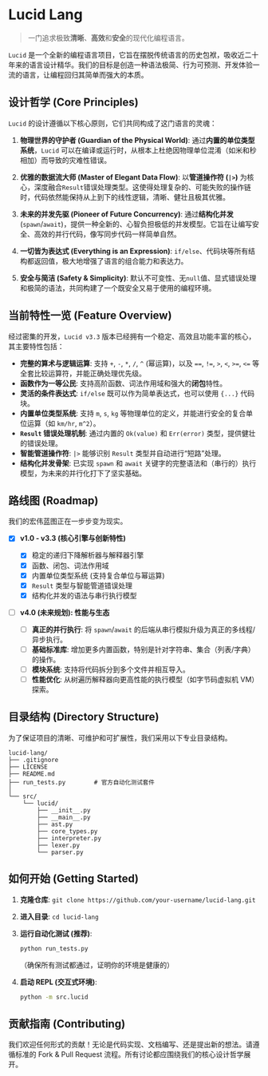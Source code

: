 # Lucid Lang

[](https://github.com/your-username/lucid)
[](https://github.com/your-username/lucid/actions)
[](https://www.google.com/search?q=LICENSE)

> 一门追求极致**清晰**、**高效**和**安全**的现代化编程语言。

`Lucid` 是一个全新的编程语言项目，它旨在摆脱传统语言的历史包袱，吸收近二十年来的语言设计精华。我们的目标是创造一种语法极简、行为可预测、开发体验一流的语言，让编程回归其简单而强大的本质。

## 设计哲学 (Core Principles)

`Lucid` 的设计遵循以下核心原则，它们共同构成了这门语言的灵魂：

1.  **物理世界的守护者 (Guardian of the Physical World)**: 通过**内置的单位类型系统**，`Lucid` 可以在编译或运行时，从根本上杜绝因物理单位混淆（如米和秒相加）而导致的灾难性错误。

2.  **优雅的数据流大师 (Master of Elegant Data Flow)**: 以**管道操作符 (`|>`)** 为核心，深度融合`Result`错误处理类型。这使得处理复杂的、可能失败的操作链时，代码依然能保持从上到下的线性逻辑，清晰、健壮且极其优雅。

3.  **未来的并发先驱 (Pioneer of Future Concurrency)**: 通过**结构化并发** (`spawn`/`await`)，提供一种全新的、心智负担极低的并发模型。它旨在让编写安全、高效的并行代码，像写同步代码一样简单自然。

4.  **一切皆为表达式 (Everything is an Expression)**: `if/else`、代码块等所有结构都返回值，极大地增强了语言的组合能力和表达力。

5.  **安全与简洁 (Safety & Simplicity)**: 默认不可变性、无`null`值、显式错误处理和极简的语法，共同构建了一个既安全又易于使用的编程环境。

## 当前特性一览 (Feature Overview)

经过密集的开发，`Lucid v3.3` 版本已经拥有一个稳定、高效且功能丰富的核心，其主要特性包括：

- **完整的算术与逻辑运算**: 支持 `+`, `-`, `*`, `/`, `^` (幂运算)，以及 `==`, `!=`, `>`, `<`, `>=`, `<=` 等全套比较运算符，并能正确处理优先级。
- **函数作为一等公民**: 支持高阶函数、词法作用域和强大的**闭包**特性。
- **灵活的条件表达式**: `if/else` 既可以作为简单表达式，也可以使用 `{...}` 代码块。
- **内置单位类型系统**: 支持 `m`, `s`, `kg` 等物理单位的定义，并能进行安全的复合单位运算（如 `km/hr`, `m^2`）。
- **`Result` 错误处理机制**: 通过内置的 `Ok(value)` 和 `Err(error)` 类型，提供健壮的错误处理。
- **智能管道操作符**: `|>` 能够识别 `Result` 类型并自动进行“短路”处理。
- **结构化并发骨架**: 已实现 `spawn` 和 `await` 关键字的完整语法和（串行的）执行模型，为未来的并行化打下了坚实基础。

## 路线图 (Roadmap)

我们的宏伟蓝图正在一步步变为现实。

- [x] **v1.0 - v3.3 (核心引擎与创新特性)**

  - [x] 稳定的递归下降解析器与解释器引擎
  - [x] 函数、闭包、词法作用域
  - [x] 内置单位类型系统 (支持复合单位与幂运算)
  - [x] `Result` 类型与智能管道错误处理
  - [x] 结构化并发的语法与串行执行模型

- [ ] **v4.0 (未来规划): 性能与生态**

  - [ ] **真正的并行执行**: 将 `spawn`/`await` 的后端从串行模拟升级为真正的多线程/异步执行。
  - [ ] **基础标准库**: 增加更多内置函数，特别是针对字符串、集合（列表/字典）的操作。
  - [ ] **模块系统**: 支持将代码拆分到多个文件并相互导入。
  - [ ] **性能优化**: 从树遍历解释器向更高性能的执行模型（如字节码虚拟机 VM）探索。

## 目录结构 (Directory Structure)

为了保证项目的清晰、可维护和可扩展性，我们采用以下专业目录结构。

```
lucid-lang/
├── .gitignore
├── LICENSE
├── README.md
├── run_tests.py        # 官方自动化测试套件
│
└── src/
    └── lucid/
        ├── __init__.py
        ├── __main__.py
        ├── ast.py
        ├── core_types.py
        ├── interpreter.py
        ├── lexer.py
        └── parser.py
```

## 如何开始 (Getting Started)

1.  **克隆仓库**: `git clone https://github.com/your-username/lucid-lang.git`

2.  **进入目录**: `cd lucid-lang`

3.  **运行自动化测试 (推荐)**:

    ```bash
    python run_tests.py
    ```

    （确保所有测试都通过，证明你的环境是健康的）

4.  **启动 REPL (交互式环境)**:

    ```bash
    python -m src.lucid
    ```

## 贡献指南 (Contributing)

我们欢迎任何形式的贡献！无论是代码实现、文档编写、还是提出新的想法。请遵循标准的 Fork & Pull Request 流程。所有讨论都应围绕我们的核心设计哲学展开。

